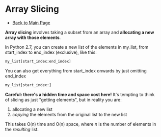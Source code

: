 # Array Slicing
- [Back to Main Page](https://github.com/PdxCodeGuild/career-guide)

**Array slicing** involves taking a subset from an array and **allocating a new array with those elements**.

In Python 2.7, you can create a new list of the elements in my_list, from start_index to end_index (exclusive), like this:
```Python2.7
my_list[start_index:end_index]
```

You can also get everything from start_index onwards by just omitting end_index

```Python2.7
my_list[start_index:]
```

**Careful: there's a hidden time and space cost here!** It's tempting to think of slicing as just "getting elements", but in reality you are:

1. allocating a new list
2. _copying_ the elements from the original list to the new list

This takes O(n) time and O(n) space, where _n_ is the number of elements in the _resulting_ list.

